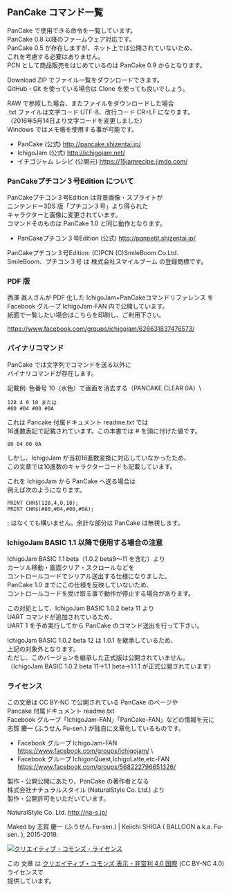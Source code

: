 ## PanCake コマンド一覧

PanCake で使用できる命令を一覧しています。\
PanCake 0.8 以降のファームウェア対応です。\
PanCake 0.5 が存在しますが、ネット上では公開されていないため、\
これを考慮する必要はありません。\
PCN として商品販売をはじめているのは PanCake 0.9 からとなります。

Download ZIP でファイル一覧をダウンロードできます。\
GitHub・Git を使っている場合は Clone を使っても良いでしょう。

RAW で参照した場合、またファイルをダウンロードした場合\
.txt ファイルは文字コード UTF-8、改行コード CR+LF になります。\
（2016年5月14日より文字コードを変更しました）\
Windows ではメモ帳を使用する事が可能です。

* PanCake (公式) http://pancake.shizentai.jp/
* IchigoJam (公式) http://ichigojam.net/
* イチゴジャム レシピ (公開元) https://15jamrecipe.jimdo.com/

### PanCakeプチコン３号Edition について

PanCakeプチコン３号Edition は背景画像・スプライトが\
ニンテンドー3DS 版「プチコン３号」より得られた\
キャラクターと画像に変更されています。\
コマンドそのものは PanCake 1.0 と同じ動作となります。

* PanCakeプチコン３号Edition (公式) http://panpetit.shizentai.jp/

PanCakeプチコン３号Edition: (C)PCN (C)SmileBoom Co.Ltd.\
SmileBoom、プチコン３号 は 株式会社スマイルブーム の登録商標です。

### PDF 版

西澤 眞人さんが PDF 化した IchigoJam+PanCakeコマンドリファレンス を\
Facebook グループ IchigoJam-FAN 内で公開しています。\
紙面で一覧したい場合はこちらを印刷し、ご利用下さい。

https://www.facebook.com/groups/ichigojam/626631837476573/

### バイナリコマンド

PanCake では文字列でコマンドを送る以外に\
バイナリコマンドが存在します。

記載例: 色番号 10（水色）で画面を消去する（PANCAKE CLEAR 0A）\
```
128 4 0 10 または
#80 #04 #00 #0A
```

これは Pancake 付属ドキュメント readme.txt では\
16進数表記で記載されています。この本書では # を頭に付けた値です。

```
80 04 00 0A
```

しかし、IchigoJam が当初16進数変換に対応していなかったため、\
この文章では10進数のキャラクターコードも記載しています。

これを IchigoJam から PanCake へ送る場合は\
例えば次のようになります。

```
PRINT CHR$(128,4,0,10);
PRINT CHR$(#80,#04,#00,#0A);
```

; はなくても構いません。余計な部分は PanCake は無視します。



### IchigoJam BASIC 1.1 以降で使用する場合の注意

IchigoJam BASIC 1.1 beta（1.0.2 beta9～11 を含む）より\
カーソル移動・画面クリア・スクロールなどを\
コントロールコードでシリアル送出する仕様になりました。\
PanCake 1.0 までにこの仕様を反映していないため、\
コントロールコードを受け取る事で動作が停止する場合があります。

この対処として、IchigoJam BASIC 1.0.2 beta 11 より\
UART コマンドが追加されているため、\
UART 1 を予め実行してから PanCake のコマンド送出を行って下さい。

IchigoJam BASIC 1.0.2 beta 12 は 1.0.1 を継承しているため、\
上記の対象外となります。\
ただし、このバージョンを継承した正式版は公開されていません。\
（IchigoJam BASIC 1.0.2 beta 11→1.1 beta→1.1.1 が正式公開されています）

### ライセンス

この文章は CC BY-NC で公開されている PanCake のページや\
Pancake 付属ドキュメント readme.txt\
Facebook グループ「IchigoJam-FAN」「PanCake-FAN」などの情報を元に\
志賀 慶一 (ふうせん Fu-sen.) が独自に文章化しているものです。

- Facebook グループ IchigoJam-FAN<br />https://www.facebook.com/groups/ichigojam/ \
- Facebook グループ IchigonQuest,IchigoLatte,etc-FAN<br />https://www.facebook.com/groups/568222796651326/

製作・公開公開にあたり、PanCake の著作者となる\
株式会社ナチュラルスタイル (NaturalStyle Co. Ltd.) より\
製作・公開許可をいただいています。

NaturalStyle Co. Ltd. http://na-s.jp/

Maked by 志賀 慶一 (ふうせん Fu-sen.) | Keiichi SHIGA ( BALLOON a.k.a. Fu-sen. ), 2015-2019.

<a rel="license" href="http://creativecommons.org/licenses/by-nc/4.0/"><img alt="クリエイティブ・コモンズ・ライセンス" style="border-width:0" src="https://i.creativecommons.org/l/by-nc/4.0/80x15.png" /></a>

この 文章 は <a rel="license" href="http://creativecommons.org/licenses/by-nc/4.0/">クリエイティブ・コモンズ 表示 - 非営利 4.0 国際</a> (CC BY-NC 4.0) ライセンスで\
提供しています。
